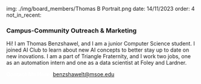 img: ./img/board_members/Thomas B Portrait.png
date: 14/11/2023
order: 4
not_in_recent:

### Campus-Community Outreach & Marketing

Hi! I am Thomas Benzshawel, and I am a junior Computer Science student. I joined AI Club to learn about new AI concepts to better stay up to date on new inovations. I am a part of Triangle Fraternity, and I work two jobs, one as an automation intern and one as a data scientist at Foley and Lardner.

<a style = 'font-weight: bold; color: white;'>Contact Me Here:</a> <a style = 'color: blue eyes;'>benzshawelt@msoe.edu</a>